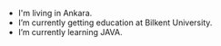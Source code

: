 -   I'm living in Ankara.
-   I’m currently getting education at Bilkent University.
-   I’m currently learning JAVA.

